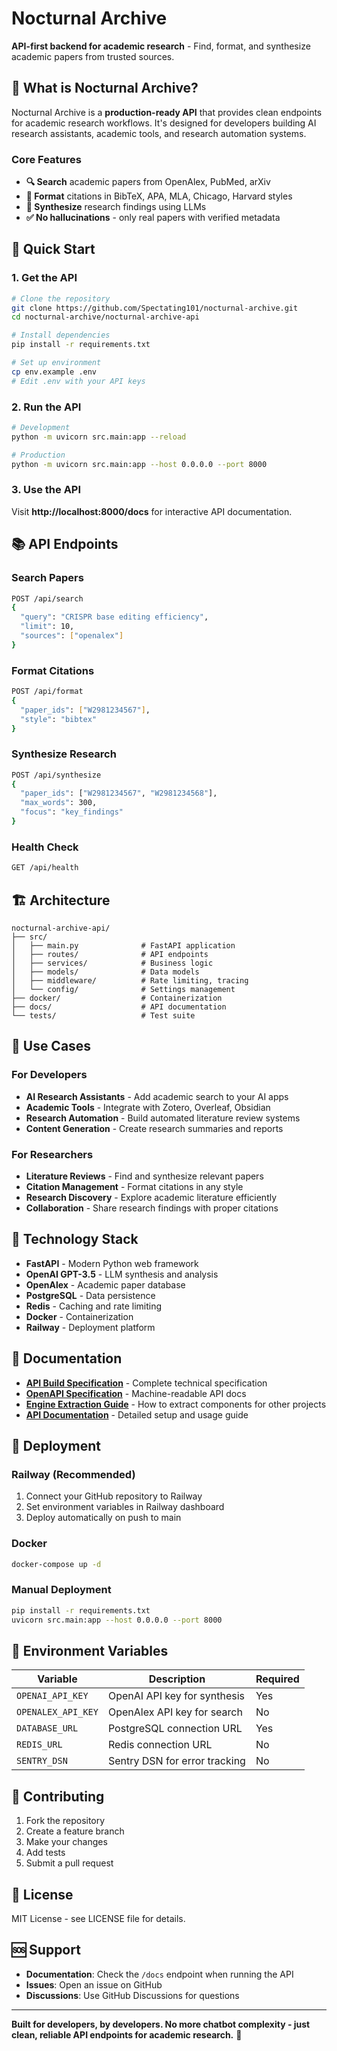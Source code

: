 # Nocturnal Archive

**API-first backend for academic research** - Find, format, and synthesize academic papers from trusted sources.

## 🎯 What is Nocturnal Archive?

Nocturnal Archive is a **production-ready API** that provides clean endpoints for academic research workflows. It's designed for developers building AI research assistants, academic tools, and research automation systems.

### Core Features

- **🔍 Search** academic papers from OpenAlex, PubMed, arXiv
- **📝 Format** citations in BibTeX, APA, MLA, Chicago, Harvard styles  
- **🧠 Synthesize** research findings using LLMs
- **✅ No hallucinations** - only real papers with verified metadata

## 🚀 Quick Start

### 1. Get the API

```bash
# Clone the repository
git clone https://github.com/Spectating101/nocturnal-archive.git
cd nocturnal-archive/nocturnal-archive-api

# Install dependencies
pip install -r requirements.txt

# Set up environment
cp env.example .env
# Edit .env with your API keys
```

### 2. Run the API

```bash
# Development
python -m uvicorn src.main:app --reload

# Production
python -m uvicorn src.main:app --host 0.0.0.0 --port 8000
```

### 3. Use the API

Visit **http://localhost:8000/docs** for interactive API documentation.

## 📚 API Endpoints

### Search Papers
```bash
POST /api/search
{
  "query": "CRISPR base editing efficiency",
  "limit": 10,
  "sources": ["openalex"]
}
```

### Format Citations
```bash
POST /api/format
{
  "paper_ids": ["W2981234567"],
  "style": "bibtex"
}
```

### Synthesize Research
```bash
POST /api/synthesize
{
  "paper_ids": ["W2981234567", "W2981234568"],
  "max_words": 300,
  "focus": "key_findings"
}
```

### Health Check
```bash
GET /api/health
```

## 🏗️ Architecture

```
nocturnal-archive-api/
├── src/
│   ├── main.py              # FastAPI application
│   ├── routes/              # API endpoints
│   ├── services/            # Business logic
│   ├── models/              # Data models
│   ├── middleware/          # Rate limiting, tracing
│   └── config/              # Settings management
├── docker/                  # Containerization
├── docs/                    # API documentation
└── tests/                   # Test suite
```

## 🎯 Use Cases

### For Developers
- **AI Research Assistants** - Add academic search to your AI apps
- **Academic Tools** - Integrate with Zotero, Overleaf, Obsidian
- **Research Automation** - Build automated literature review systems
- **Content Generation** - Create research summaries and reports

### For Researchers
- **Literature Reviews** - Find and synthesize relevant papers
- **Citation Management** - Format citations in any style
- **Research Discovery** - Explore academic literature efficiently
- **Collaboration** - Share research findings with proper citations

## 🔧 Technology Stack

- **FastAPI** - Modern Python web framework
- **OpenAI GPT-3.5** - LLM synthesis and analysis
- **OpenAlex** - Academic paper database
- **PostgreSQL** - Data persistence
- **Redis** - Caching and rate limiting
- **Docker** - Containerization
- **Railway** - Deployment platform

## 📖 Documentation

- **[API Build Specification](API_BUILD_SPECIFICATION.md)** - Complete technical specification
- **[OpenAPI Specification](docs/api_spec.yaml)** - Machine-readable API docs
- **[Engine Extraction Guide](ENGINE_EXTRACTION_GUIDE.md)** - How to extract components for other projects
- **[API Documentation](nocturnal-archive-api/README.md)** - Detailed setup and usage guide

## 🚀 Deployment

### Railway (Recommended)
1. Connect your GitHub repository to Railway
2. Set environment variables in Railway dashboard
3. Deploy automatically on push to main

### Docker
```bash
docker-compose up -d
```

### Manual Deployment
```bash
pip install -r requirements.txt
uvicorn src.main:app --host 0.0.0.0 --port 8000
```

## 🔑 Environment Variables

| Variable | Description | Required |
|----------|-------------|----------|
| `OPENAI_API_KEY` | OpenAI API key for synthesis | Yes |
| `OPENALEX_API_KEY` | OpenAlex API key for search | No |
| `DATABASE_URL` | PostgreSQL connection URL | Yes |
| `REDIS_URL` | Redis connection URL | No |
| `SENTRY_DSN` | Sentry DSN for error tracking | No |

## 🤝 Contributing

1. Fork the repository
2. Create a feature branch
3. Make your changes
4. Add tests
5. Submit a pull request

## 📄 License

MIT License - see LICENSE file for details.

## 🆘 Support

- **Documentation**: Check the `/docs` endpoint when running the API
- **Issues**: Open an issue on GitHub
- **Discussions**: Use GitHub Discussions for questions

---

**Built for developers, by developers. No more chatbot complexity - just clean, reliable API endpoints for academic research.** 🎯